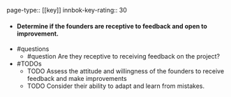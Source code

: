 page-type:: [[key]]
innbok-key-rating:: 30
- #### Determine if the founders are receptive to feedback and open to improvement.
- #questions
  - #question Are they receptive to receiving feedback on the project?
- #TODOs
  - TODO Assess the attitude and willingness of the founders to receive feedback and make improvements
  - TODO  Consider their ability to adapt and learn from mistakes.



